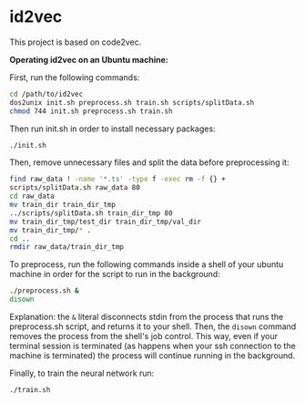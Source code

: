 # id2vec

This project is based on code2vec.

**Operating id2vec on an Ubuntu machine:**

First, run the following commands:

```bash
cd /path/to/id2vec
dos2unix init.sh preprocess.sh train.sh scripts/splitData.sh
chmod 744 init.sh preprocess.sh train.sh
```

Then run init.sh in order to install necessary packages:
```bash
./init.sh
```

Then, remove unnecessary files and split the data before preprocessing it:
```bash
find raw_data ! -name '*.ts' -type f -exec rm -f {} +
scripts/splitData.sh raw_data 80
cd raw_data
mv train_dir train_dir_tmp
../scripts/splitData.sh train_dir_tmp 80
mv train_dir_tmp/test_dir train_dir_tmp/val_dir
mv train_dir_tmp/* .
cd ..
rmdir raw_data/train_dir_tmp
```

To preprocess, run the following commands inside a shell of your ubuntu machine in order for the script to run in the background:
```bash
./preprocess.sh &
disown
```

Explanation: the `&` literal disconnects stdin from the process that runs the preprocess.sh script,
and returns it to your shell. Then, the `disown` command removes the process from the shell's job control. This way,
even if your terminal session is terminated (as happens when your ssh connection to the machine is terminated)
the process will continue running in the background.

Finally, to train the neural network run:
```bash
./train.sh
```
